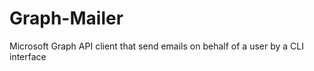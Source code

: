 # Graph-Mailer

Microsoft Graph API client that send emails on behalf of a user by a CLI interface

[//]: # (^)

[//]: # ($)